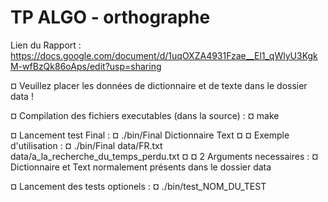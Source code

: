 # TP ALGO - orthographe

Lien du Rapport :
https://docs.google.com/document/d/1uqOXZA4931Fzae__El1_qWlyU3KgkM-wfBzQk86oAps/edit?usp=sharing


¤ Veuillez placer les données de dictionnaire et de texte dans le dossier data !

¤ Compilation des fichiers executables (dans la source) :
¤ make


¤ Lancement test Final :
¤ ./bin/Final Dictionnaire Text
¤
¤ Exemple d'utilisation :
¤ ./bin/Final data/FR.txt data/a_la_recherche_du_temps_perdu.txt
¤
¤ 2 Arguments necessaires :
¤ Dictionnaire et Text normalement présents dans le dossier data

¤ Lancement des tests optionels :
¤ ./bin/test_NOM_DU_TEST